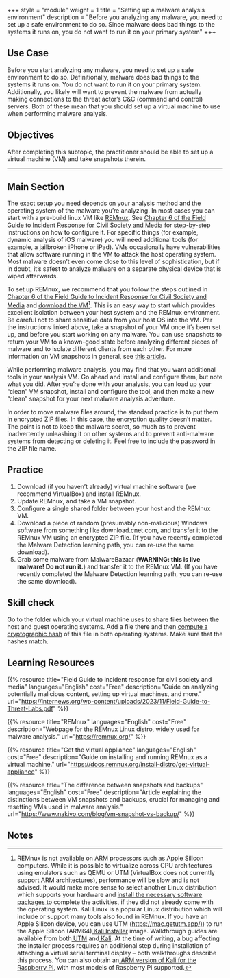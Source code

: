 +++
style = "module"
weight = 1
title = "Setting up a malware analysis environment"
description = "Before you analyzing any malware, you need to set up a safe environment to do so. Since malware does bad things to the systems it runs on, you do not want to run it on your primary system"
+++

## Use Case

Before you start analyzing any malware, you need to set up a safe environment to do so. Definitionally, malware does bad things to the systems it runs on. You do not want to run it on your primary system. Additionally, you likely will want to prevent the malware from actually making connections to the threat actor’s C&C (command and control) servers. Both of these mean that you should set up a virtual machine to use when performing malware analysis.

## Objectives

After completing this subtopic, the practitioner should be able to set up a virtual machine (VM) and take snapshots therein.

---
## Main Section

The exact setup you need depends on your analysis method and the operating system of the malware you’re analyzing. In most cases you can start with a pre-build linux VM like [REMnux](https://remnux.org/). See [Chapter 6 of the Field Guide to Incident Response for Civil Society and Media](https://internews.org/wp-content/uploads/2023/11/Field-Guide-to-Threat-Labs.pdf) for step-by-step instructions on how to configure it. For specific things (for example, dynamic analysis of iOS malware) you will need additional tools (for example, a jailbroken iPhone or iPad). VMs occasionally have vulnerabilities that allow software running in the VM to attack the host operating system. Most malware doesn’t even come close to this level of sophistication, but if in doubt, it’s safest to analyze malware on a separate physical device that is wiped afterwards.

To set up REMnux, we recommend that you follow the steps outlined in [Chapter 6 of the Field Guide to Incident Response for Civil Society and Media](https://internews.org/wp-content/uploads/2023/11/Field-Guide-to-Threat-Labs.pdf) and [download the VM](https://docs.remnux.org/install-distro/get-virtual-appliance)[^1]. This is an easy way to start which provides excellent isolation between your host system and the REMnux environment. Be careful not to share sensitive data from your host OS into the VM. Per the instructions linked above, take a snapshot of your VM once it’s been set up, and before you start working on any malware. You can use snapshots to return your VM to a known-good state before analyzing different pieces of malware and to isolate different clients from each other. For more information on VM snapshots in general, see [this article](https://www.nakivo.com/blog/vm-snapshot-vs-backup/).

While performing malware analysis, you may find that you want additional tools in your analysis VM. Go ahead and install and configure them, but note what you did. After you’re done with your analysis, you can load up your “clean” VM snapshot, install and configure the tool, and then make a new “clean” snapshot for your next malware analysis adventure.

In order to move malware files around, the standard practice is to put them in encrypted ZIP files. In this case, the encryption quality doesn’t matter. The point is not to keep the malware secret, so much as to prevent inadvertently unleashing it on other systems and to prevent anti-malware systems from detecting or deleting it. Feel free to include the password in the ZIP file name.

## Practice

1. Download (if you haven’t already) virtual machine software (we recommend VirtualBox) and install REMnux.
2. Update REMnux, and take a VM snapshot.
3. Configure a single shared folder between your host and the REMnux VM.
4. Download a piece of random (presumably non-malicious) Windows software from something like download.cnet.com, and transfer it to the REMnux VM using an encrypted ZIP file. (If you have recently completed the Malware Detection learning path, you can re-use the same download).
5. Grab some malware from MalwareBazaar (**WARNING: this is live malware! Do not run it.**) and transfer it to the REMnux VM. (If you have recently completed the Malware Detection learning path, you can re-use the same download).

## Skill check

Go to the folder which your virtual machine uses to share files between the host and guest operating systems. Add a file there and then [compute a cryptographic hash](https://www.sentinelone.com/cybersecurity-101/hashing/) of this file in both operating systems. Make sure that the hashes match.

## Learning Resources

{{% resource title="Field Guide to incident response for civil society and media" languages="English" cost="Free" description="Guide on analyzing potentially malicious content, setting up virtual machines, and more." url="https://internews.org/wp-content/uploads/2023/11/Field-Guide-to-Threat-Labs.pdf" %}}

{{% resource title="REMnux" languages="English" cost="Free" description="Webpage for the REMnux Linux distro, widely used for malware analysis." url="https://remnux.org/" %}}

{{% resource title="Get the virtual appliance" languages="English" cost="Free" description="Guide on installing and running REMnux as a virtual machine." url="https://docs.remnux.org/install-distro/get-virtual-appliance" %}}

{{% resource title="The difference between snapshots and backups" languages="English" cost="Free" description="Article explaining the distinctions between VM snapshots and backups, crucial for managing and resetting VMs used in malware analysis." url="https://www.nakivo.com/blog/vm-snapshot-vs-backup/" %}}

## Notes

[^1]: REMnux is not available on ARM processors such as Apple Silicon computers. While it is possible to virtualize across CPU architectures using emulators such as QEMU or UTM (VirtualBox does not currently support ARM architectures), performance will be slow and is not advised. It would make more sense to select another Linux distribution which supports your hardware and [install the necessary software packages ](https://www.digitalocean.com/community/tutorials/package-management-basics-apt-yum-dnf-pkg)to complete the activities, if they did not already come with the operating system. Kali Linux is a popular Linux distribution which will include or support many tools also found in REMnux. If you have an Apple Silicon device, you can use UTM ([https://mac.getutm.app/)](https://mac.getutm.app/)) to run the Apple Silicon (ARM64)[ Kali Installer](https://www.kali.org/get-kali/#kali-installer-images) image. Walkthrough guides are available from both[ UTM](https://docs.getutm.app/guides/kali/) and[ Kali](https://www.kali.org/docs/virtualization/install-utm-guest-vm/). At the time of writing, a bug affecting the installer process requires an additional step during installation of attaching a virtual serial terminal display – both walkthroughs describe this process. You can also obtain an[ ARM version of Kali for the Raspberry Pi](https://www.kali.org/get-kali/#kali-arm), with most models of Raspberry Pi supported.
